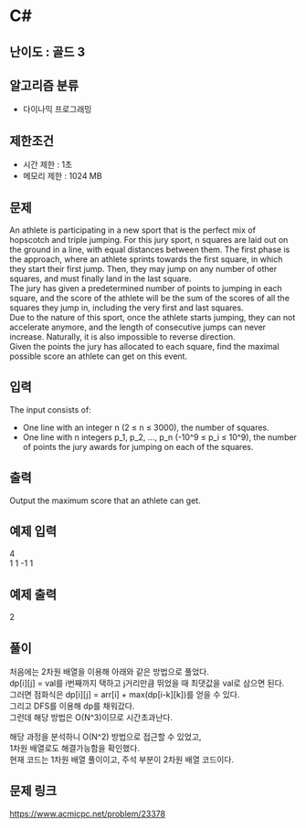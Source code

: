 # C#

## 난이도 : 골드 3

## 알고리즘 분류
  - 다이나믹 프로그래밍

## 제한조건
  - 시간 제한 : 1초
  - 메모리 제한 : 1024 MB

## 문제
An athlete is participating in a new sport that is the perfect mix of hopscotch and triple jumping. For this jury sport, n squares are laid out on the ground in a line, with equal distances between them. The first phase is the approach, where an athlete sprints towards the first square, in which they start their first jump. Then, they may jump on any number of other squares, and must finally land in the last square.<br/>
The jury has given a predetermined number of points to jumping in each square, and the score of the athlete will be the sum of the scores of all the squares they jump in, including the very first and last squares.<br/>
Due to the nature of this sport, once the athlete starts jumping, they can not accelerate anymore, and the length of consecutive jumps can never increase. Naturally, it is also impossible to reverse direction.<br/>
Given the points the jury has allocated to each square, find the maximal possible score an athlete can get on this event.<br/>


## 입력
The input consists of:

  - One line with an integer n (2 ≤ n ≤ 3000), the number of squares.
  - One line with n integers p_1, p_2, ..., p_n (-10^9 ≤ p_i ≤ 10^9), the number of points the jury awards for jumping on each of the squares.<br/>


## 출력
Output the maximum score that an athlete can get.<br/>


## 예제 입력
4<br/>
1 1 -1 1<br/>


## 예제 출력
2<br/>


## 풀이
처음에는 2차원 배열을 이용해 아래와 같은 방법으로 풀었다.<br/>
dp[i][j] = val를 i번째까지 택하고 j거리만큼 뛰었을 때 최댓값을 val로 삼으면 된다.<br/>
그러면 점화식은 dp[i][j] = arr[i] + max(dp[i-k][k])를 얻을 수 있다.<br/>
그리고 DFS를 이용해 dp를 채워갔다.<br/>
그런데 해당 방법은 O(N^3)이므로 시간초과난다.<br/>


해당 과정을 분석하니 O(N^2) 방법으로 접근할 수 있었고,<br/>
1차원 배열로도 해결가능함을 확인했다.<br/>
현재 코드는 1차원 배열 풀이이고, 주석 부분이 2차원 배열 코드이다.<br/>


## 문제 링크
https://www.acmicpc.net/problem/23378